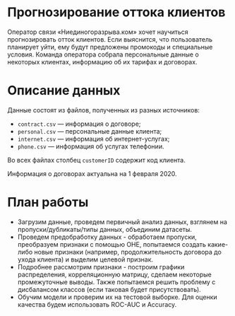 # **Прогнозирование оттока клиентов**

Оператор связи «Ниединогоразрыва.ком» хочет научиться прогнозировать отток клиентов. Если выяснится, что пользователь планирует уйти, ему будут предложены промокоды и специальные условия. Команда оператора собрала персональные данные о некоторых клиентах, информацию об их тарифах и договорах.

# **Описание данных**
Данные состоят из файлов, полученных из разных источников:

- `contract.csv` — информация о договоре;
- `personal.csv` — персональные данные клиента;
- `internet.csv` — информация об интернет-услугах;
- `phone.csv` — информация об услугах телефонии.

Во всех файлах столбец `customerID` содержит код клиента.

Информация о договорах актуальна на 1 февраля 2020.


# **План работы**
 - Загрузим данные, проведем первичный анализ данных, взглянем на пропуски/дубликаты/типы данных, объединим датасеты.
 - Проведем предобработку данных - обработаем пропуски, преобразуем признаки с помощью OHE, попытаемся создать какие-либо новые признаки (например, продолжительность договора до ухода клиента) и выделим целевой признак.
 - Подробнее рассмотрим признаки - построим графики распределения, корреляционную матрицу, сделаем некоторые промежуточные выводы. Также попытаемся решить проблему с дисбалансом классов (если таковая будет присутствовать).
 - Обучим модели и проверим их на тестовой выборке. Для оценки качества будем использовать ROC-AUC и Accuracy.

